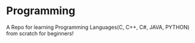 # Programming
A Repo for learning Programming Languages(C, C++, C#, JAVA, PYTHON) from scratch for beginners!
